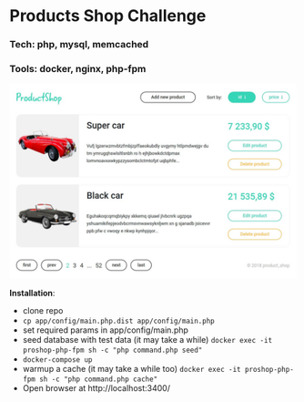 # Products Shop Challenge

### Tech: php, mysql, memcached
### Tools: docker, nginx, php-fpm

![Project preview](https://github.com/versicode/products-shop/raw/master/screen.jpg "Project preview")

**Installation**:
- clone repo
- ```cp app/config/main.php.dist app/config/main.php```
- set required params in app/config/main.php
- seed database with test data (it may take a while) ```docker exec -it proshop-php-fpm sh -c "php command.php seed"```
- ```docker-compose up```
- warmup a cache (it may take a while too) ```docker exec -it proshop-php-fpm sh -c "php command.php cache"```
- Open browser at http://localhost:3400/
